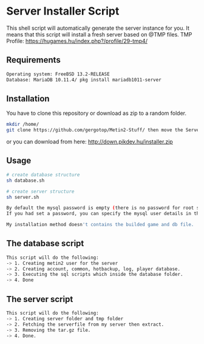 # Server Installer Script

This shell script will automatically generate the server instance for you. It means that this script will install a fresh server based on @TMP files.
TMP Profile: https://hugames.hu/index.php?/profile/29-tmp4/

## Requirements
```bash
Operating system: FreeBSD 13.2-RELEASE
Database: MariaDB 10.11.4/ pkg install mariadb1011-server
```
## Installation

You have to clone this repository or download as zip to a random folder.

```bash
mkdir /home/
git clone https://github.com/gergotop/Metin2-Stuff/ then move the ServerInstaller folder to anywhere.
```
or you can download from here: http://down.pikdev.hu/installer.zip

## Usage

```bash
# create database structure
sh database.sh

# create server structure
sh server.sh

```
```bash
By default the mysql password is empty (there is no password for root so you can easily log in).
If you had set a password, you can specify the mysql user details in the database.sh. For example (mysql -u root -p yourpassword)

My installation method doesn't contains the builded game and db file.
```

## The database script
```bash
This script will do the following: 
-> 1. Creating metin2 user for the server
-> 2. Creating account, common, hotbackup, log, player database.
-> 3. Executing the sql scripts which inside the database folder.
-> 4. Done
```

## The server script
```bash
This script will do the following: 
-> 1. Creating server folder and tmp folder
-> 2. Fetching the serverfile from my server then extract.
-> 3. Removing the tar.gz file.
-> 4. Done.
```
